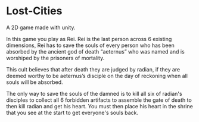 # Lost-Cities
A 2D game made with unity.

In this game you play as Rei. Rei is the last person across 6 existing dimensions, Rei has to save the souls of every person who has been absorbed by the ancient god of death “aeternus” who was named and is worshiped by the prisoners of mortality. 

This cult believes that after death they are judged by radian, if they are deemed worthy to be aeternus’s disciple on the day of reckoning when all souls will be absorbed. 

The only way to save the souls of the damned is to kill all six of radian's disciples to collect all 6 forbidden artifacts to assemble the gate of death to then kill radian and get his heart. You must then place his heart in the shrine that you see at the start to get everyone's souls back.
